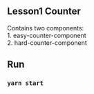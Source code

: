 ## Lesson1 Counter
  Contains two components:  
    1. easy-counter-component  
    2. hard-counter-component
## Run
### `yarn start`
